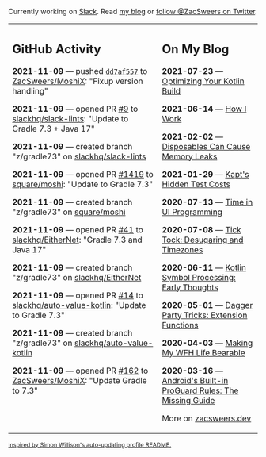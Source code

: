 Currently working on [Slack](https://slack.com/). Read [my blog](https://zacsweers.dev/) or [follow @ZacSweers on Twitter](https://twitter.com/ZacSweers).

<table><tr><td valign="top" width="60%">

## GitHub Activity
<!-- githubActivity starts -->
**2021-11-09** — pushed [`dd7af557`](https://github.com/ZacSweers/MoshiX/commit/dd7af5575dbae7c5987f85b671066b1b145ed609) to [ZacSweers/MoshiX](https://api.github.com/repos/ZacSweers/MoshiX): "Fixup version handling"

**2021-11-09** — opened PR [#9](https://api.github.com/repos/slackhq/slack-lints/pulls/9) to [slackhq/slack-lints](https://api.github.com/repos/slackhq/slack-lints): "Update to Gradle 7.3 + Java 17"

**2021-11-09** — created branch "z/gradle73" on [slackhq/slack-lints](https://api.github.com/repos/slackhq/slack-lints)

**2021-11-09** — opened PR [#1419](https://api.github.com/repos/square/moshi/pulls/1419) to [square/moshi](https://api.github.com/repos/square/moshi): "Update to Gradle 7.3"

**2021-11-09** — created branch "z/gradle73" on [square/moshi](https://api.github.com/repos/square/moshi)

**2021-11-09** — opened PR [#41](https://api.github.com/repos/slackhq/EitherNet/pulls/41) to [slackhq/EitherNet](https://api.github.com/repos/slackhq/EitherNet): "Gradle 7.3 and Java 17"

**2021-11-09** — created branch "z/gradle73" on [slackhq/EitherNet](https://api.github.com/repos/slackhq/EitherNet)

**2021-11-09** — opened PR [#14](https://api.github.com/repos/slackhq/auto-value-kotlin/pulls/14) to [slackhq/auto-value-kotlin](https://api.github.com/repos/slackhq/auto-value-kotlin): "Update to Gradle 7.3"

**2021-11-09** — created branch "z/gradle73" on [slackhq/auto-value-kotlin](https://api.github.com/repos/slackhq/auto-value-kotlin)

**2021-11-09** — opened PR [#162](https://api.github.com/repos/ZacSweers/MoshiX/pulls/162) to [ZacSweers/MoshiX](https://api.github.com/repos/ZacSweers/MoshiX): "Update Gradle to 7.3"
<!-- githubActivity ends -->
</td><td valign="top" width="40%">

## On My Blog
<!-- blog starts -->
**2021-07-23** — [Optimizing Your Kotlin Build](https://www.zacsweers.dev/optimizing-your-kotlin-build/)

**2021-06-14** — [How I Work](https://www.zacsweers.dev/how-i-work/)

**2021-02-02** — [Disposables Can Cause Memory Leaks](https://www.zacsweers.dev/disposables-can-cause-memory-leaks/)

**2021-01-29** — [Kapt's Hidden Test Costs](https://www.zacsweers.dev/kapts-hidden-test-costs/)

**2020-07-13** — [Time in UI Programming](https://www.zacsweers.dev/time-in-ui/)

**2020-07-08** — [Tick Tock: Desugaring and Timezones](https://www.zacsweers.dev/ticktock-desugaring-timezones/)

**2020-06-11** — [Kotlin Symbol Processing: Early Thoughts](https://www.zacsweers.dev/kotlin-symbol-processor-early-thoughts/)

**2020-05-01** — [Dagger Party Tricks: Extension Functions](https://www.zacsweers.dev/dagger-party-tricks-extension-functions/)

**2020-04-03** — [Making My WFH Life Bearable](https://www.zacsweers.dev/making-wfh-life-bearable/)

**2020-03-16** — [Android's Built-in ProGuard Rules: The Missing Guide](https://www.zacsweers.dev/android-proguard-rules/)
<!-- blog ends -->
More on [zacsweers.dev](https://zacsweers.dev/)
</td></tr></table>

<sub><a href="https://simonwillison.net/2020/Jul/10/self-updating-profile-readme/">Inspired by Simon Willison's auto-updating profile README.</a></sub>